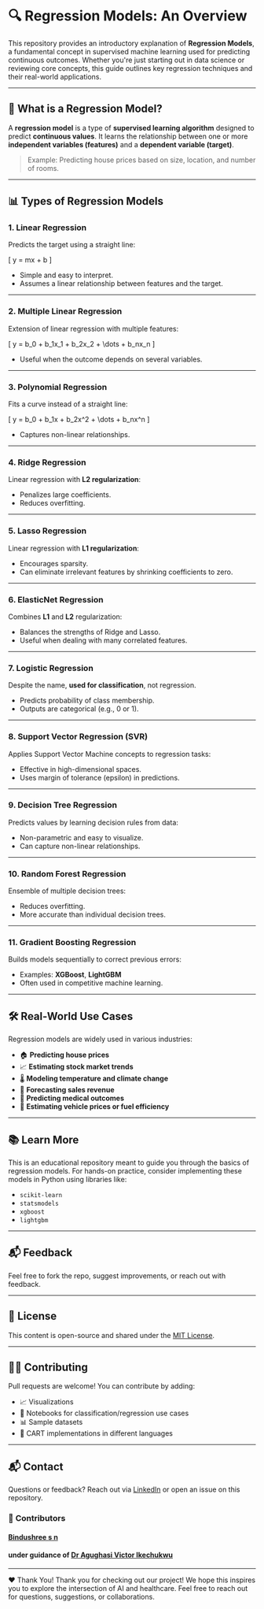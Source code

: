 # 🔍 Regression Models: An Overview

This repository provides an introductory explanation of **Regression Models**, a fundamental concept in supervised machine learning used for predicting continuous outcomes. Whether you're just starting out in data science or reviewing core concepts, this guide outlines key regression techniques and their real-world applications.

---

## 📘 What is a Regression Model?

A **regression model** is a type of **supervised learning algorithm** designed to predict **continuous values**. It learns the relationship between one or more **independent variables (features)** and a **dependent variable (target)**.

> Example: Predicting house prices based on size, location, and number of rooms.

---

## 📊 Types of Regression Models

### 1. **Linear Regression**
Predicts the target using a straight line:

\[
y = mx + b
\]

- Simple and easy to interpret.
- Assumes a linear relationship between features and the target.

---

### 2. **Multiple Linear Regression**
Extension of linear regression with multiple features:

\[
y = b_0 + b_1x_1 + b_2x_2 + \dots + b_nx_n
\]

- Useful when the outcome depends on several variables.

---

### 3. **Polynomial Regression**
Fits a curve instead of a straight line:

\[
y = b_0 + b_1x + b_2x^2 + \dots + b_nx^n
\]

- Captures non-linear relationships.

---

### 4. **Ridge Regression**
Linear regression with **L2 regularization**:

- Penalizes large coefficients.
- Reduces overfitting.

---

### 5. **Lasso Regression**
Linear regression with **L1 regularization**:

- Encourages sparsity.
- Can eliminate irrelevant features by shrinking coefficients to zero.

---

### 6. **ElasticNet Regression**
Combines **L1** and **L2** regularization:

- Balances the strengths of Ridge and Lasso.
- Useful when dealing with many correlated features.

---

### 7. **Logistic Regression**
Despite the name, **used for classification**, not regression.

- Predicts probability of class membership.
- Outputs are categorical (e.g., 0 or 1).

---

### 8. **Support Vector Regression (SVR)**
Applies Support Vector Machine concepts to regression tasks:

- Effective in high-dimensional spaces.
- Uses margin of tolerance (epsilon) in predictions.

---

### 9. **Decision Tree Regression**
Predicts values by learning decision rules from data:

- Non-parametric and easy to visualize.
- Can capture non-linear relationships.

---

### 10. **Random Forest Regression**
Ensemble of multiple decision trees:

- Reduces overfitting.
- More accurate than individual decision trees.

---

### 11. **Gradient Boosting Regression**
Builds models sequentially to correct previous errors:

- Examples: **XGBoost**, **LightGBM**
- Often used in competitive machine learning.

---

## 🛠️ Real-World Use Cases

Regression models are widely used in various industries:

- 🏠 **Predicting house prices**
- 📈 **Estimating stock market trends**
- 🌡️ **Modeling temperature and climate change**
- 💼 **Forecasting sales revenue**
- 🏥 **Predicting medical outcomes**
- 🚗 **Estimating vehicle prices or fuel efficiency**

---

## 📚 Learn More

This is an educational repository meant to guide you through the basics of regression models. For hands-on practice, consider implementing these models in Python using libraries like:

- `scikit-learn`
- `statsmodels`
- `xgboost`
- `lightgbm`

---

## 📬 Feedback

Feel free to fork the repo, suggest improvements, or reach out with feedback.

---

## 📄 License

This content is open-source and shared under the [MIT License](LICENSE).

---


## 🙋‍♀️ Contributing

Pull requests are welcome! You can contribute by adding:

- 📈 Visualizations  
- 📓 Notebooks for classification/regression use cases  
- 📊 Sample datasets  
- 🔁 CART implementations in different languages  

---

## 📬 Contact

Questions or feedback? Reach out via [LinkedIn](https://www.linkedin.com/in/rixscx) or open an issue on this repository.



### 🙌 **Contributors**
#### [Bindushree s n](https://github.com/Bindushreegowdasn) <br>
#### under guidance of [Dr Agughasi Victor Ikechukwu](https://github.com/Victor-Ikechukwu) <br>
---

❤️ Thank You!
Thank you for checking out our project! We hope this inspires you to explore the intersection of AI and healthcare. Feel free to reach out for questions, suggestions, or collaborations.

<br><br>
